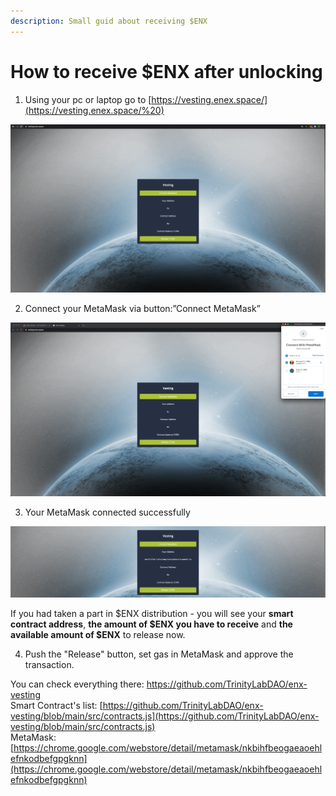 ```yaml
---
description: Small guid about receiving $ENX
---
```


# How to receive $ENX after unlocking

1. Using your pc or laptop go to [https://vesting.enex.space/](https://vesting.enex.space/%20) 

![ https://vesting.enex.space/ ](../.gitbook/assets/image%20%2810%29.png)

2. Connect your MetaMask via button:”Connect MetaMask”

![MetaMask connection](../.gitbook/assets/image%20%2812%29.png)

3. Your MetaMask connected successfully

![](../.gitbook/assets/image%20%289%29.png)

If you had taken a part in $ENX distribution - you will see your **smart contract address**, **the amount of $ENX you have to receive** and **the available amount of $ENX** to release now.

4. Push the "Release" button, set gas in MetaMask and approve the transaction. 

You can check everything there: [https://github.com/TrinityLabDAO/enx-vesting  
](https://github.com/TrinityLabDAO/enx-vesting
)Smart Contract's list: [https://github.com/TrinityLabDAO/enx-vesting/blob/main/src/contracts.js](https://github.com/TrinityLabDAO/enx-vesting/blob/main/src/contracts.js)  
MetaMask: [https://chrome.google.com/webstore/detail/metamask/nkbihfbeogaeaoehlefnkodbefgpgknn](https://chrome.google.com/webstore/detail/metamask/nkbihfbeogaeaoehlefnkodbefgpgknn)



